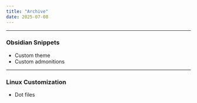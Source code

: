 ```yaml
---
title: "Archive"
date: 2025-07-08
---
```



---

### Obsidian Snippets
- Custom theme
- Custom admonitions 

---

### Linux Customization
- Dot files

